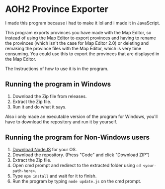 # AOH2 Province Exporter

I made this program because i had to make it lol and i made it in JavaScript.

This program exports provinces you have made with the Map Editor, so instead of using the Map Editor to export provinces and having to rename the provinces (which isn't the case for Map Editor 2.0) or deleting and remaking the province files with the Map Editor, which is very time consuming. You could use this to export the provinces that are displayed in the Map Editor.

The Instructions of how to use it is in the program.
## Running the program in Windows
1. Download the Zip file from releases.
2. Extract the Zip file.
3. Run it and do what it says.

Also i only made an executable version of the program for Windows, you'll have to download the repository and run it by yourself.

## Running the program for Non-Windows users
1. [Download NodeJS](https://nodejs.org/en/download/) for your OS.
2. Download the repository. (Press "Code" and click "Download ZIP")
3. Extract the Zip file.
4. Open cmd prompt and redirect to the extracted folder using `cd <your-path-here>`.
5. Type `npm install` and wait for it to finish.
6. Run the program by typing `node update.js` on the cmd prompt.
